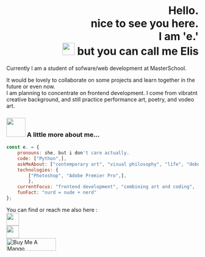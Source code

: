 ##
<h1 align="right">Hello.  <br /> 
  nice to see you here. <br />
  I am 'e.' <br />
</a> 
  <img src="https://github.com/blackcater/blackcater/raw/main/images/Hi.gif" height="32" />
but you can call me Elis</h1>

Currently I am a student of sofware/web development at MasterSchool.

It would be lovely to collaborate on some projects and learn together in the future or even now. <br />
I am planning to concentrate on frontend development. I come from vibratnt creative background, and still practice performance art, poetry, and vodeo art. 

### <img src="https://media.giphy.com/media/VgCDAzcKvsR6OM0uWg/giphy.gif" width="50"> A little more about me...  

```javascript
const e. = {
    pronouns: she, but i don't care actually.
    code: ["Python",],
    askMeAbout: ["contemporary art", "visual philosophy", "life", "debugging", "anatomy"],
    technologies: {
        ["Photoshop", "Adobe Premier Pro",],
        },
    currentFocus: "frontend development", "combining art and coding",
    funFact: "nurd = nude + nerd"
};
```

You can find or reach me also here : <br />
<a href="mailto:elisprostotak@gmail.com" target="_blank" rel="email_gmail">
  <img src="https://github.com/blackcater/blackcater/raw/main/images/social-gmail.svg" height="33" />
</a> <br />
<a href="https://www.instagram.com/elis_prostotak/" target="_blank" rel="i am not there to be liked_it's my personal mood board_aka instagram">
  <img src="https://img.shields.io/badge/Instagram-%23E4405F.svg?style=for-the-badge&logo=Instagram&logoColor=white" height="33" />
</a> <br />
<a href="https://www.buymeacoffee.com/elis_nothing" target="_blank" rel="buy me a mango!!">
  <img src="https://cdn.buymeacoffee.com/buttons/default-red.png" alt="Buy Me A Mango" height="33" width="130" />
</a>
